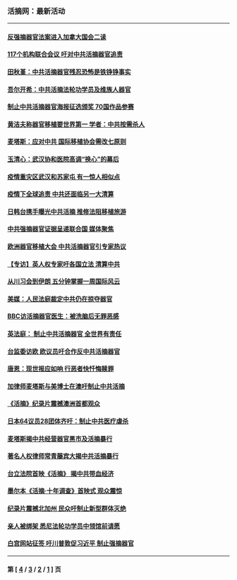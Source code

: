 ### 活摘网：最新活动
---
#### [反强摘器官法案进入加拿大国会二读](../../pages/nf5883/n13033450.md?07240430) 
#### [117个机构联合会议 吁对中共活摘器官追责](../../pages/nf5883/n12775087.md?07240430) 
#### [田秋堇：中共活摘器官残忍恐怖是铁铮铮事实](../../pages/nf5883/n12702148.md?07240430) 
#### [吾尔开希：中共活摘法轮功学员及维族人器官](../../pages/nf5883/n12693197.md?07240430) 
#### [制止中共活摘器官海报征选颁奖 70国作品参赛](../../pages/nf5883/n12692050.md?07240430) 
#### [黄洁夫称器官移植要世界第一 学者：中共按需杀人](../../pages/nf5883/n12572329.md?07240430) 
#### [麦塔斯：应对中共 国际移植协会需改七原则](../../pages/nf5883/n12514711.md?07240430) 
#### [玉清心：武汉协和医院高调“换心”的幕后](../../pages/nf5883/n12298730.md?07240430) 
#### [疫情重灾区武汉和苏家屯 有一惊人相似点](../../pages/nf5883/n12150824.md?07240430) 
#### [疫情下全球追责 中共还面临另一大清算](../../pages/nf5883/n12070397.md?07240430) 
#### [日韩台携手曝光中共活摘 推修法阻移植旅游](../../pages/nf5883/n11712046.md?07240430) 
#### [中共强摘器官证据呈递联合国 媒体聚焦](../../pages/nf5883/n11546426.md?07240430) 
#### [欧洲器官移植大会 中共活摘器官引专家热议](../../pages/nf5883/n11539095.md?07240430) 
#### [【专访】英人权专家吁各国立法 清算中共](../../pages/nf5883/n11367315.md?07240430) 
#### [从川习会到伊朗 五分钟掌握一周国际风云](../../pages/nf5883/n11338520.md?07240430) 
#### [美媒：人民法庭裁定中共仍在掠夺器官](../../pages/nf5883/n11334897.md?07240430) 
#### [BBC访活摘器官医生：被洗脑后无罪恶感](../../pages/nf5883/n11335935.md?07240430) 
#### [英法庭： 制止中共活摘器官 全世界有责任](../../pages/nf5883/n11330691.md?07240430) 
#### [台监委访欧 欧议员吁合作反中共活摘器官](../../pages/nf5883/n11109190.md?07240430) 
#### [唐恩：现世报应如响 行恶者快忏悔赎罪](../../pages/nf5883/n11104016.md?07240430) 
#### [加律师麦塔斯与美博士在澳吁制止中共活摘](../../pages/nf5883/n10724764.md?07240430) 
#### [《活摘》纪录片震撼澳洲首都观众](../../pages/nf5883/n10722747.md?07240430) 
#### [日本64议员28团体齐吁：制止中共医疗虐杀](../../pages/nf5883/n10587757.md?07240430) 
#### [麦塔斯揭中共经营器官黑市及活摘暴行](../../pages/nf5883/n10442407.md?07240430) 
#### [著名人权律师常青藤宾大揭中共活摘暴行](../../pages/nf5883/n10318181.md?07240430) 
#### [台立法院首映《活摘》 揭中共带血经济](../../pages/nf5883/n9938847.md?07240430) 
#### [墨尔本《活摘·十年调查》首映式 观众震惊](../../pages/nf5883/n9522572.md?07240430) 
#### [纪录片震撼北加州 民众吁制止新型群体灭绝](../../pages/nf5883/n9188314.md?07240430) 
#### [亲人被绑架 悉尼法轮功学员中领馆前请愿](../../pages/nf5883/n9056753.md?07240430) 
#### [白宫网站征签 吁川普敦促习近平 制止强摘器官](../../pages/nf5883/n9009661.md?07240430) 

---
#### 第 [ [4](./4.md?07240430) / [3](./3.md?07240430) / [2](./2.md?07240430) / [1](./1.md?07240430) ] 页
